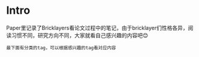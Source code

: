 # Intro

Paper里记录了Bricklayers看论文过程中的笔记，由于bricklayer们性格各异，阅读习惯不同，研究方向不同，大家就看自己感兴趣的内容吧😊

`最下面有分类的tag，可以根据感兴趣的tag看对应内容`
